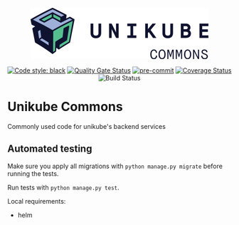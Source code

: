 <p align="center">
  <img src="https://raw.githubusercontent.com/unikubehq/commons/main/logo_commons.png" width="400">
</p>
<p align="center">
    <a href="https://github.com/psf/black"><img src="https://img.shields.io/badge/code%20style-black-000000.svg" alt="Code style: black"></a>
    <a href="https://sonarcloud.io/dashboard?id=unikubehq_commons"><img src="https://sonarcloud.io/api/project_badges/measure?project=unikubehq_commons&metric=alert_status" alt="Quality Gate Status"></a>
    <a href="https://github.com/pre-commit/pre-commit"><img src="https://img.shields.io/badge/pre--commit-enabled-brightgreen?logo=pre-commit&logoColor=white" alt="pre-commit"></a>
    <a href="https://coveralls.io/github/unikubehq/commons?branch=main"><img src="https://coveralls.io/repos/github/unikubehq/commons/badge.svg?branch=main" alt="Coverage Status"></a>
    <img src="https://github.com/unikubehq/commons/actions/workflows/python-app.yaml/badge.svg" alt="Build Status">
</p>


# Unikube Commons

Commonly used code for unikube's backend services


## Automated testing
Make sure you apply all migrations with `python manage.py migrate` before running the tests.

Run tests with `python manage.py test`.

Local requirements:
* helm
